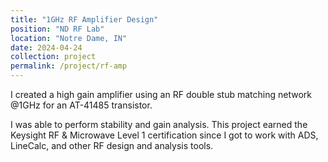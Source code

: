```yaml
---
title: "1GHz RF Amplifier Design"
position: "ND RF Lab"
location: "Notre Dame, IN"
date: 2024-04-24
collection: project
permalink: /project/rf-amp
---
```


I created a high gain amplifier using an RF double stub matching network @1GHz for an AT-41485 transistor. 

I was able to perform stability and gain analysis. This project earned the Keysight RF & Microwave Level 1 certification since I got to work with ADS, LineCalc, and other RF design and analysis tools.